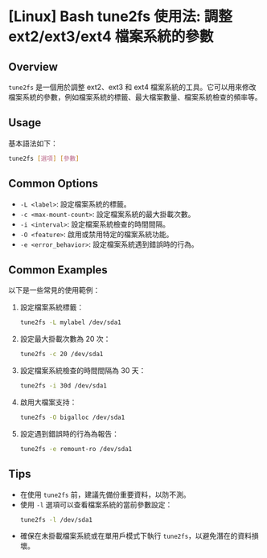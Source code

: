 # [Linux] Bash tune2fs 使用法: 調整 ext2/ext3/ext4 檔案系統的參數

## Overview
`tune2fs` 是一個用於調整 ext2、ext3 和 ext4 檔案系統的工具。它可以用來修改檔案系統的參數，例如檔案系統的標籤、最大檔案數量、檔案系統檢查的頻率等。

## Usage
基本語法如下：
```bash
tune2fs [選項] [參數]
```

## Common Options
- `-L <label>`: 設定檔案系統的標籤。
- `-c <max-mount-count>`: 設定檔案系統的最大掛載次數。
- `-i <interval>`: 設定檔案系統檢查的時間間隔。
- `-O <feature>`: 啟用或禁用特定的檔案系統功能。
- `-e <error_behavior>`: 設定檔案系統遇到錯誤時的行為。

## Common Examples
以下是一些常見的使用範例：

1. 設定檔案系統標籤：
   ```bash
   tune2fs -L mylabel /dev/sda1
   ```

2. 設定最大掛載次數為 20 次：
   ```bash
   tune2fs -c 20 /dev/sda1
   ```

3. 設定檔案系統檢查的時間間隔為 30 天：
   ```bash
   tune2fs -i 30d /dev/sda1
   ```

4. 啟用大檔案支持：
   ```bash
   tune2fs -O bigalloc /dev/sda1
   ```

5. 設定遇到錯誤時的行為為報告：
   ```bash
   tune2fs -e remount-ro /dev/sda1
   ```

## Tips
- 在使用 `tune2fs` 前，建議先備份重要資料，以防不測。
- 使用 `-l` 選項可以查看檔案系統的當前參數設定：
  ```bash
  tune2fs -l /dev/sda1
  ```
- 確保在未掛載檔案系統或在單用戶模式下執行 `tune2fs`，以避免潛在的資料損壞。